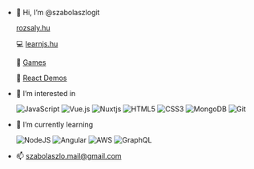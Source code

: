 - 👋 Hi, I’m @szabolaszlogit

   [rozsaly.hu](https://rozsaly.hu/)
  
  💻 [learnjs.hu](https://www.learnjs.hu)
  
  🎲 [Games](https://games-peach.vercel.app/)
  
  🎲 [React Demos](https://react-portfolio-neon-five.vercel.app/)
  

- 👀 I’m interested in 

    ![JavaScript](https://img.shields.io/badge/javascript-%23323330.svg?style=for-the-badge&logo=javascript&logoColor=%23F7DF1E)
    ![Vue.js](https://img.shields.io/badge/vuejs-%2335495e.svg?style=for-the-badge&logo=vuedotjs&logoColor=%234FC08D)
    ![Nuxtjs](https://img.shields.io/badge/Nuxt-002E3B?style=for-the-badge&logo=nuxtdotjs&logoColor=#00DC82)
    ![HTML5](https://img.shields.io/badge/html5-%23E34F26.svg?style=for-the-badge&logo=html5&logoColor=white)
    ![CSS3](https://img.shields.io/badge/css3-%231572B6.svg?style=for-the-badge&logo=css3&logoColor=white)
    ![MongoDB](https://img.shields.io/badge/MongoDB-%234ea94b.svg?style=for-the-badge&logo=mongodb&logoColor=white)
    ![Git](https://img.shields.io/badge/git-%23F05033.svg?style=for-the-badge&logo=git&logoColor=white)

- 🌱 I’m currently learning

  ![NodeJS](https://img.shields.io/badge/node.js-6DA55F?style=for-the-badge&logo=node.js&logoColor=white)
  ![Angular](https://img.shields.io/badge/angular-%23DD0031.svg?style=for-the-badge&logo=angular&logoColor=white)
  ![AWS](https://img.shields.io/badge/AWS-%23FF9900.svg?style=for-the-badge&logo=amazon-aws&logoColor=white)
  ![GraphQL](https://img.shields.io/badge/-GraphQL-E10098?style=for-the-badge&logo=graphql&logoColor=white)

- 📫 szabolaszlo.mail@gmail.com





